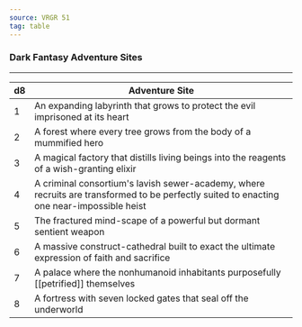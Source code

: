 ```yaml
---
source: VRGR 51
tag: table
---
```


### Dark Fantasy Adventure Sites
---
|d8|Adventure Site|
|----|------------|
|1|An expanding labyrinth that grows to protect the evil imprisoned at its heart|
|2|A forest where every tree grows from the body of a mummified hero|
|3|A magical factory that distills living beings into the reagents of a wish-granting elixir|
|4|A criminal consortium's lavish sewer-academy, where recruits are transformed to be perfectly suited to enacting one near-impossible heist|
|5|The fractured mind-scape of a powerful but dormant sentient weapon|
|6|A massive construct-cathedral built to exact the ultimate expression of faith and sacrifice|
|7|A palace where the nonhumanoid inhabitants purposefully [[petrified]] themselves|
|8|A fortress with seven locked gates that seal off the underworld|
